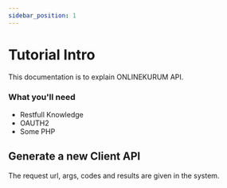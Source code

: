 ```yaml
---
sidebar_position: 1
---
```


# Tutorial Intro

This documentation is to explain ONLINEKURUM API.


### What you'll need

  - Restfull Knowledge
  - OAUTH2
  - Some PHP

## Generate a new Client API

The request url, args, codes and results are given in the system.